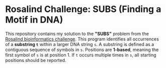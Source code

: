 # Rosalind Challenge: SUBS (Finding a Motif in DNA)
This repository contains my solution to the **"SUBS"** problem from the [Rosalind bioinformatics challenge](https://rosalind.info/problems/subs/).
This program identifies all occurrences of a **substring `t`** within a larger DNA string `s`. A substring is defined as a contiguous sequence of symbols in `s`. Positions are **1-based**, meaning the first symbol of `s` is at position 1. If `t` occurs multiple times in `s`, all starting positions should be reported.